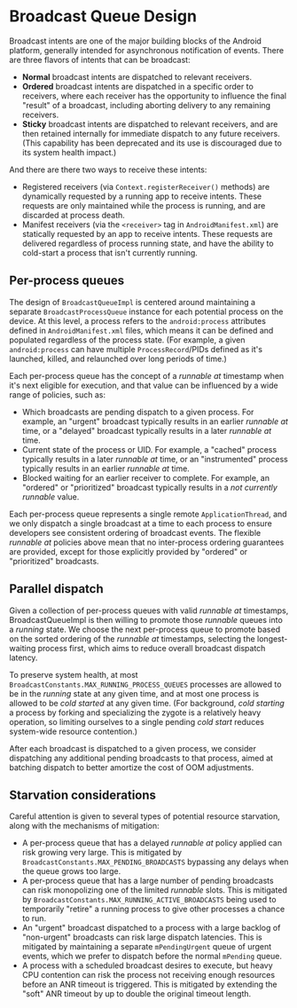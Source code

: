 # Broadcast Queue Design

Broadcast intents are one of the major building blocks of the Android platform,
generally intended for asynchronous notification of events. There are three
flavors of intents that can be broadcast:

* **Normal** broadcast intents are dispatched to relevant receivers.
* **Ordered** broadcast intents are dispatched in a specific order to
receivers, where each receiver has the opportunity to influence the final
"result" of a broadcast, including aborting delivery to any remaining receivers.
* **Sticky** broadcast intents are dispatched to relevant receivers, and are
then retained internally for immediate dispatch to any future receivers. (This
capability has been deprecated and its use is discouraged due to its system
health impact.)

And there are there two ways to receive these intents:

* Registered receivers (via `Context.registerReceiver()` methods) are
dynamically requested by a running app to receive intents. These requests are
only maintained while the process is running, and are discarded at process
death.
* Manifest receivers (via the `<receiver>` tag in `AndroidManifest.xml`) are
statically requested by an app to receive intents. These requests are delivered
regardless of process running state, and have the ability to cold-start a
process that isn't currently running.

## Per-process queues

The design of `BroadcastQueueImpl` is centered around maintaining a
separate `BroadcastProcessQueue` instance for each potential process on the
device. At this level, a process refers to the `android:process` attributes
defined in `AndroidManifest.xml` files, which means it can be defined and
populated regardless of the process state. (For example, a given
`android:process` can have multiple `ProcessRecord`/PIDs defined as it's
launched, killed, and relaunched over long periods of time.)

Each per-process queue has the concept of a _runnable at_ timestamp when it's
next eligible for execution, and that value can be influenced by a wide range
of policies, such as:

* Which broadcasts are pending dispatch to a given process. For example, an
"urgent" broadcast typically results in an earlier _runnable at_ time, or a
"delayed" broadcast typically results in a later _runnable at_ time.
* Current state of the process or UID. For example, a "cached" process
typically results in a later _runnable at_ time, or an "instrumented" process
typically results in an earlier _runnable at_ time.
* Blocked waiting for an earlier receiver to complete. For example, an
"ordered" or "prioritized" broadcast typically results in a _not currently
runnable_ value.

Each per-process queue represents a single remote `ApplicationThread`, and we
only dispatch a single broadcast at a time to each process to ensure developers
see consistent ordering of broadcast events. The flexible _runnable at_
policies above mean that no inter-process ordering guarantees are provided,
except for those explicitly provided by "ordered" or "prioritized" broadcasts.

## Parallel dispatch

Given a collection of per-process queues with valid _runnable at_ timestamps,
BroadcastQueueImpl is then willing to promote those _runnable_ queues
into a _running_ state. We choose the next per-process queue to promote based
on the sorted ordering of the _runnable at_ timestamps, selecting the
longest-waiting process first, which aims to reduce overall broadcast dispatch
latency.

To preserve system health, at most
`BroadcastConstants.MAX_RUNNING_PROCESS_QUEUES` processes are allowed to be in
the _running_ state at any given time, and at most one process is allowed to be
_cold started_ at any given time. (For background, _cold starting_ a process
by forking and specializing the zygote is a relatively heavy operation, so
limiting ourselves to a single pending _cold start_ reduces system-wide
resource contention.)

After each broadcast is dispatched to a given process, we consider dispatching
any additional pending broadcasts to that process, aimed at batching dispatch
to better amortize the cost of OOM adjustments.

## Starvation considerations

Careful attention is given to several types of potential resource starvation,
along with the mechanisms of mitigation:

* A per-process queue that has a delayed _runnable at_ policy applied can risk
growing very large. This is mitigated by
`BroadcastConstants.MAX_PENDING_BROADCASTS` bypassing any delays when the queue
grows too large.
* A per-process queue that has a large number of pending broadcasts can risk
monopolizing one of the limited _runnable_ slots. This is mitigated by
`BroadcastConstants.MAX_RUNNING_ACTIVE_BROADCASTS` being used to temporarily
"retire" a running process to give other processes a chance to run.
* An "urgent" broadcast dispatched to a process with a large backlog of
"non-urgent" broadcasts can risk large dispatch latencies. This is mitigated
by maintaining a separate `mPendingUrgent` queue of urgent events, which we
prefer to dispatch before the normal `mPending` queue.
* A process with a scheduled broadcast desires to execute, but heavy CPU
contention can risk the process not receiving enough resources before an ANR
timeout is triggered. This is mitigated by extending the "soft" ANR timeout by
up to double the original timeout length.
